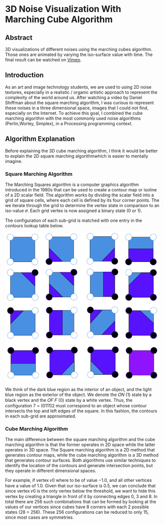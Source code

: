 # 3D Noise Visualization With Marching Cube Algorithm

## Abstract
3D visualizations of different noises using the marching cubes algorithm. Those ones are animated by varying the iso-surface value with time. The final result can be watched on [Vimeo](https://vimeo.com/808352034).

## Introduction
As an art and image technology students, we are used to using 2D noise textures, especially in a realistic / organic artistic approach to represent the complexity of the world around us. After watching a video by Daniel Shiffman about the square marching algorithm, I was curious to represent these noises in a three dimensional space, images that I could not find, especially on the Internet. To achieve this goal, I combined the cube marching algorithm with the most commonly used noise algorithms (Perlin,Worley, Simplex), in a Processing programming context.


## Algorithm Explanation
Before explaining the 3D cube marching algorithm, I think it would be better to explain the 2D square marching algorithmwhich is easier to mentally imagine.

### Square Marching Algorithm
The Marching Squares algorithm is a computer graphics algorithm introduced in the 1980s that can be used to create a contour map or isoline of a 2D scalar field. The algorithm works by dividing the scalar field into a grid of square cells, where each cell is defined by its four corner points. The we iterate through the grid to determine the vertex state in comparison to an iso-value 𝜎. Each grid vertex is now assigned a binary state (0 or 1).

The configuration of each sub-grid is matched with one entry in the contours lookup table below.

![Image00](https://github.com/gu1shermo/mini_memoire/blob/5fad5d1befb4a63a0708f472aeec25596d1e8aca/images/sq_march_00.png)

We think of the dark blue region as the interior of an object, and the light blue region as the exterior of the object. We denote the 𝑂𝑁 (1) state by a black vertex and the 𝑂𝐹 𝐹 (0) state by a white vertex. Thus, the configuration 7 = (0111)2 must correspond to an object whose contour intersects the top and left edges of the square. In this fashion, the contours in each sub-grid are approximated.


### Cube Marching Algorithm
The main difference between the square marching algorithm and the cube marching algorithm is that the former operates in 2D space while the latter operates in 3D space. The Square marching algorithm is a 2D method that generates contour maps, while the cube marching algorithm is a 3D method that generates contour surfaces. Both algorithms use similar techniques to identify the location of the contours and generate intersection points, but they operate in different dimensional spaces.

For example, if vertex 𝑣0 where to be of value −1.0, and all other vertices have a value of 1.0. Given that our iso-surface is 0.5, we can conclude that since vertex 𝑣0 is the only vertex below the threshold, we want to hide this vertex by creating a triangle in front of it by connecting edges 0, 3 and 8.
In total there are 256 such combinations that can be formed by looking at the values of our vertices since cubes have 8 corners with each 2 possible states (28 = 256). These 256 configurations can be reduced to only 15, since most cases are symmetries.

